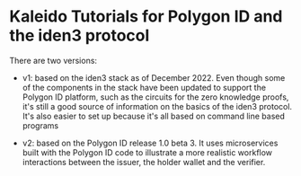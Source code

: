 # Kaleido Tutorials for Polygon ID and the iden3 protocol

There are two versions:

- v1: based on the iden3 stack as of December 2022. Even though some of the components in the stack have been updated to support the Polygon ID platform, such as the circuits for the zero knowledge proofs, it's still a good source of information on the basics of the iden3 protocol. It's also easier to set up because it's all based on command line based programs

- v2: based on the Polygon ID release 1.0 beta 3. It uses microservices built with the Polygon ID code to illustrate a more realistic workflow interactions between the issuer, the holder wallet and the verifier.
